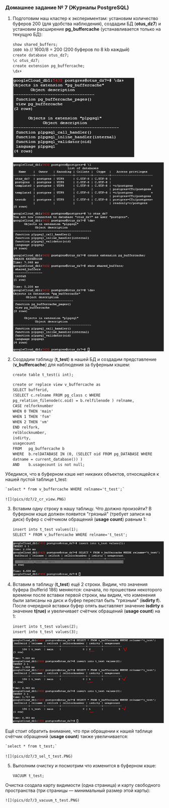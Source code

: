 ### Домашнее задание № 7 (Журналы PostgreSQL)

1. Подготовим наш кластер к экспериментам: установим количество буферов 200 (для удобства наблюдения),
 создадим БД (<b>otus_dz7</b>) и установим расширение <b>pg_buffercache</b> (устанавливается только на текущую БД):

	`show shared_buffers;`  
	`1600 kb` // 1600/8 = 200 (200 буферов по 8 kb каждый)    
	`create database otus_dz7;`  
	`\c otus_dz7;`  
	`create extension pg_buffercache;`  
	`\dx+` 

	![](pics/dz7/1_create_ext.PNG)   

	![](pics/dz7/1_set_DB.PNG)

2. Создадим таблицу (<b>t_test</b>) в нашей БД и создадим представление (<b>v_buffercache</b>) для наблюдения за буферным кэшем:  

	`create table t_test(i int);`  

	`create or replace view v_buffercache as`  
	`SELECT bufferid,`  
		`(SELECT c.relname FROM pg_class c WHERE  pg_relation_filenode(c.oid) = b.relfilenode ) relname,`  
		`CASE relforknumber`  
			`WHEN 0 THEN 'main'`  
			`WHEN 1 THEN 'fsm'`  
			`WHEN 2 THEN 'vm'`  
		`END relfork,`  
		`relblocknumber,`  
		`isdirty,`  
		`usagecount`  
	`FROM   pg_buffercache b`  
	`WHERE  b.relDATABASE IN (0, (SELECT oid FROM pg_DATABASE WHERE datname = current_database()) )`  
	`AND    b.usagecount is not null;`  

Убедимся, что в буферном кэше нет никаких объектов, относящейся к нашей пустой таблице t_test:
  
	`select * from v_buffercache WHERE relname='t_test';`

	![](pics/dz7/2_cr_view.PNG)

3. Вставим одну строку в нашу таблицу. Что должно произойти? В буферном кэше должен появится "грязный" (требует записи на диск) буфер с счётчиком обращений
(<b>usage count</b>) равным 1:

	`insert into t_test values(1);`  
	`SELECT * FROM v_buffercache WHERE relname='t_test';`

	![](pics/dz7/3_ins_one_row.PNG)

4. Вставим в таблицу (<b>t_test</b>) ещё 2 строки. Видим, что значения буфера (bufferid 186) меняются: сначала, по прошествии некоторого времени после вставки первой строки, мы
видим, что изменения были записаны на диск и буфер перестал быть "грязным" (<b>isdirty f</b>). После очередной вставки буфер опять выставляет значение <b>isdirty</b> в значение
<b>t(rue)</b> и увеличивает счётчик обращений (<b>usage count</b>) на 1:

	`insert into t_test values(2);`  
	`insert into t_test values(3);`  

	![](pics/dz7/3_ins_2_rows.PNG)

Ещё стоит обратить внимание, что при обращении к нашей таблице счётчик обращений (<b>usage count</b>) также увеличивается:

	`select * from t_test;`  

	![](pics/dz7/3_sel_t_test.PNG)

5. Выполним очистку и посмотрим что изменится в буферном кэше:

	`VACUUM t_test;` 

Очистка создала карту видимости (одна страница) и карту свободного пространства (три страницы — минимальный размер этой карты):

	![](pics/dz7/3_vacuum_t_test.PNG)
